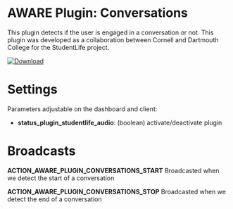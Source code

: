 AWARE Plugin: Conversations
=========================================

This plugin detects if the user is engaged in a conversation or not.
This plugin was developed as a collaboration between Cornell and Dartmouth College for the StudentLife project.

[![Download](https://api.bintray.com/packages/denzilferreira/com.awareframework/com.aware.plugin.studentlife.audio_final/images/download.svg)](https://bintray.com/denzilferreira/com.awareframework/com.aware.plugin.studentlife.audio_final/_latestVersion)

# Settings
Parameters adjustable on the dashboard and client: 
- **status_plugin_studentlife_audio**: (boolean) activate/deactivate plugin

# Broadcasts
**ACTION_AWARE_PLUGIN_CONVERSATIONS_START**
Broadcasted when we detect the start of a conversation

**ACTION_AWARE_PLUGIN_CONVERSATIONS_STOP**
Broadcasted when we detect the end of a conversation

